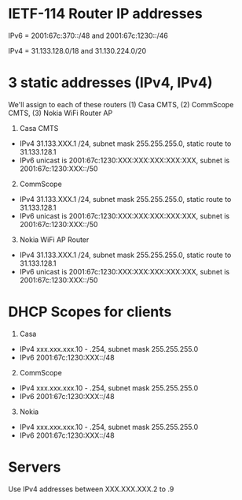 # IETF-114 Router IP addresses

IPv6 = 2001:67c:370::/48 and 2001:67c:1230::/46 

IPv4 = 31.133.128.0/18 and 31.130.224.0/20 

# 3 static addresses (IPv4, IPv4)
We'll assign to each of these routers (1) Casa CMTS, (2) CommScope CMTS, (3) Nokia WiFi Router AP

1. Casa CMTS
* IPv4 31.133.XXX.1 /24, subnet mask 255.255.255.0, static route to 31.133.128.1
* IPv6 unicast is 2001:67c:1230:XXX:XXX:XXX:XXX:XXX, subnet is 2001:67c:1230:XXX::/50 

2. CommScope
* IPv4 31.133.XXX.1 /24, subnet mask 255.255.255.0, static route to 31.133.128.1
* IPv6 unicast is 2001:67c:1230:XXX:XXX:XXX:XXX:XXX, subnet is 2001:67c:1230:XXX::/50

3. Nokia WiFi AP Router
* IPv4 31.133.XXX.1 /24, subnet mask 255.255.255.0, static route to 31.133.128.1
* IPv6 unicast is 2001:67c:1230:XXX:XXX:XXX:XXX:XXX, subnet is 2001:67c:1230:XXX::/50

# DHCP Scopes for clients 
1. Casa
* IPv4 xxx.xxx.xxx.10 - .254, subnet mask 255.255.255.0
* IPv6 2001:67c:1230:XXX::/48
2. CommScope
* IPv4 xxx.xxx.xxx.10 - .254, subnet mask 255.255.255.0
* IPv6 2001:67c:1230:XXX::/48
3. Nokia
* IPv4 xxx.xxx.xxx.10 - .254, subnet mask 255.255.255.0
* IPv6 2001:67c:1230:XXX::/48

# Servers
Use IPv4 addresses between XXX.XXX.XXX.2 to .9   
